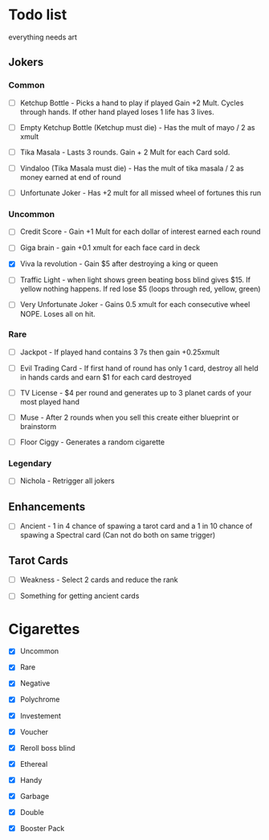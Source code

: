 # Todo list
everything needs art
## Jokers
### Common
- [ ] Ketchup Bottle - Picks a hand to play if played Gain +2 Mult. Cycles through hands. If other hand played loses 1 life has 3 lives.

- [ ] Empty Ketchup Bottle (Ketchup must die) - Has the mult of mayo / 2 as xmult

- [ ] Tika Masala - Lasts 3 rounds. Gain + 2 Mult for each Card sold.

- [ ] Vindaloo (Tika Masala must die) - Has the mult of tika masala / 2 as money earned at end of round

- [ ] Unfortunate Joker - Has +2 mult for all missed wheel of fortunes this run


### Uncommon
- [ ] Credit Score - Gain +1 Mult for each dollar of interest earned each round

- [ ] Giga brain - gain +0.1 xmult for each face card in deck

- [x] Viva la revolution - Gain $5 after destroying a king or queen

- [ ] Traffic Light - when light shows green beating boss blind gives $15. If yellow nothing happens. If red lose $5 (loops through red, yellow, green)

- [ ] Very Unfortunate Joker - Gains 0.5 xmult for each consecutive wheel NOPE. Loses all on hit.


### Rare
- [ ] Jackpot - If played hand contains 3 7s then gain +0.25xmult

- [ ] Evil Trading Card - If first hand of round has only 1 card, destroy all held in hands cards and earn $1 for each card destroyed

- [ ] TV License - $4 per round and generates up to 3 planet cards of your most played hand

- [ ] Muse - After 2 rounds when you sell this create either blueprint or brainstorm

- [ ] Floor Ciggy - Generates a random cigarette


### Legendary
- [ ] Nichola - Retrigger all jokers


## Enhancements
- [ ] Ancient - 1 in 4 chance of spawing a tarot card and a 1 in 10 chance of spawing a Spectral card (Can not do both on same trigger)


## Tarot Cards
- [ ] Weakness - Select 2 cards and reduce the rank

- [ ] Something for getting ancient cards


# Cigarettes
- [x] Uncommon

- [x] Rare

- [x] Negative

- [x] Polychrome

- [x] Investement

- [x] Voucher

- [x] Reroll boss blind

- [x] Ethereal

- [x] Handy

- [x] Garbage

- [x] Double

- [x] Booster Pack

